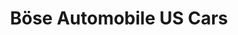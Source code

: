 ---
title: "Böse Automobile US Cars"
url: /simmerath/boese-automobile-us-cars/
shop: Autowerkstatt
---